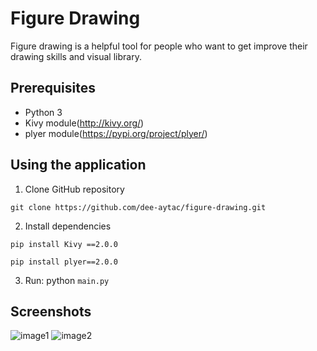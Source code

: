 # Figure Drawing
Figure drawing is a helpful tool for people who want to get improve their drawing skills and visual library. 

## Prerequisites
* Python 3
* Kivy module(http://kivy.org/)
* plyer module(https://pypi.org/project/plyer/)


## Using the application
1. Clone GitHub repository

```
git clone https://github.com/dee-aytac/figure-drawing.git
```

2. Install dependencies 
``` 
pip install Kivy ==2.0.0
```
``` 
pip install plyer==2.0.0
```

3. Run: python ``` main.py ```




## Screenshots
![image1](https://i.imgur.com/4PCTMTV.png)
![image2](https://i.imgur.com/tKe137X.png)
